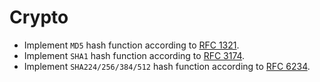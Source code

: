 # Crypto

- Implement `MD5` hash function according to [RFC 1321](https://tools.ietf.org/html/rfc1321).
- Implement `SHA1` hash function according to [RFC 3174](https://tools.ietf.org/html/rfc3174).
- Implement `SHA224/256/384/512` hash function according to [RFC 6234](https://tools.ietf.org/html/rfc6234).
